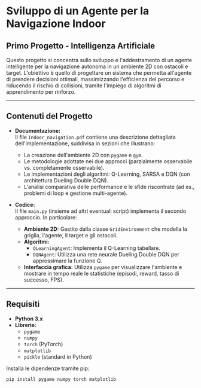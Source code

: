 # Sviluppo di un Agente per la Navigazione Indoor
## Primo Progetto - Intelligenza Artificiale

Questo progetto si concentra sullo sviluppo e l'addestramento di un agente intelligente per la navigazione autonoma in un ambiente 2D con ostacoli e target. L'obiettivo è quello di progettare un sistema che permetta all'agente di prendere decisioni ottimali, massimizzando l'efficienza del percorso e riducendo il rischio di collisioni, tramite l'impiego di algoritmi di apprendimento per rinforzo.

---

## Contenuti del Progetto

- **Documentazione:**  
  Il file `Indoor_navigation.pdf` contiene una descrizione dettagliata dell'implementazione, suddivisa in sezioni che illustrano:
  - La creazione dell'ambiente 2D con `pygame` e `gym`.
  - Le metodologie adottate nei due approcci (parzialmente osservabile vs. completamente osservabile).
  - Le implementazioni degli algoritmi: Q-Learning, SARSA e DQN (con architettura Dueling Double DQN).
  - L'analisi comparativa delle performance e le sfide riscontrate (ad es., problemi di loop e gestione multi-agente).

- **Codice:**  
  Il file `main.py` (insieme ad altri eventuali script) implementa il secondo approccio. In particolare:
  - **Ambiente 2D:** Gestito dalla classe `GridEnvironment` che modella la griglia, l'agente, il target e gli ostacoli.
  - **Algoritmi:**  
    - `QLearningAgent`: Implementa il Q-Learning tabellare.
    - `DQNAgent`: Utilizza una rete neurale Dueling Double DQN per approssimare la funzione Q.
  - **Interfaccia grafica:** Utilizza `pygame` per visualizzare l'ambiente e mostrare in tempo reale le statistiche (episodi, reward, tasso di successo, FPS).

---

## Requisiti

- **Python 3.x**
- **Librerie:**  
  - `pygame`
  - `numpy`
  - `torch` (PyTorch)
  - `matplotlib`
  - `pickle` (standard in Python)

Installa le dipendenze tramite pip:

```bash
pip install pygame numpy torch matplotlib
